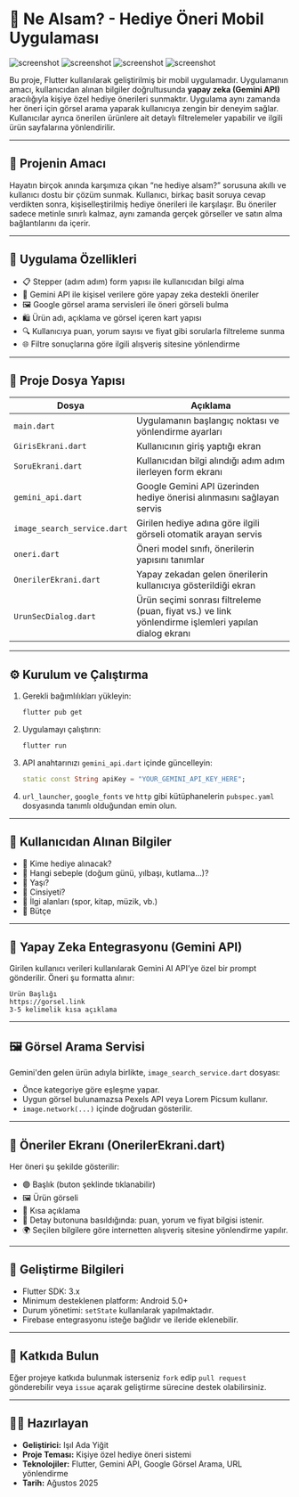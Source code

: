 
# 🎁 Ne Alsam? - Hediye Öneri Mobil Uygulaması

![screenshot](./screenshots/ss1.jpg)
![screenshot](./screenshots/ss2.jpg)
![screenshot](./screenshots/ss3.jpg)
![screenshot](./screenshots/ss4.jpg)


Bu proje, Flutter kullanılarak geliştirilmiş bir mobil uygulamadır. Uygulamanın amacı, kullanıcıdan alınan bilgiler doğrultusunda **yapay zeka (Gemini API)** aracılığıyla kişiye özel hediye önerileri sunmaktır. Uygulama aynı zamanda her öneri için görsel arama yaparak kullanıcıya zengin bir deneyim sağlar. Kullanıcılar ayrıca önerilen ürünlere ait detaylı filtrelemeler yapabilir ve ilgili ürün sayfalarına yönlendirilir.

---

## 📌 Projenin Amacı

Hayatın birçok anında karşımıza çıkan “ne hediye alsam?” sorusuna akıllı ve kullanıcı dostu bir çözüm sunmak. Kullanıcı, birkaç basit soruya cevap verdikten sonra, kişiselleştirilmiş hediye önerileri ile karşılaşır. Bu öneriler sadece metinle sınırlı kalmaz, aynı zamanda gerçek görseller ve satın alma bağlantılarını da içerir.

---

## 🚀 Uygulama Özellikleri

- 📋 Stepper (adım adım) form yapısı ile kullanıcıdan bilgi alma
- 🤖 Gemini API ile kişisel verilere göre yapay zeka destekli öneriler
- 🖼️ Google görsel arama servisleri ile öneri görseli bulma
- 🛍️ Ürün adı, açıklama ve görsel içeren kart yapısı
- 🔍 Kullanıcıya puan, yorum sayısı ve fiyat gibi sorularla filtreleme sunma
- 🌐 Filtre sonuçlarına göre ilgili alışveriş sitesine yönlendirme

---

## 📂 Proje Dosya Yapısı

| Dosya                    | Açıklama |
|--------------------------|----------|
| `main.dart`              | Uygulamanın başlangıç noktası ve yönlendirme ayarları |
| `GirisEkrani.dart`       | Kullanıcının giriş yaptığı ekran |
| `SoruEkrani.dart`        | Kullanıcıdan bilgi alındığı adım adım ilerleyen form ekranı |
| `gemini_api.dart`        | Google Gemini API üzerinden hediye önerisi alınmasını sağlayan servis |
| `image_search_service.dart` | Girilen hediye adına göre ilgili görseli otomatik arayan servis |
| `oneri.dart`             | Öneri model sınıfı, önerilerin yapısını tanımlar |
| `OnerilerEkrani.dart`    | Yapay zekadan gelen önerilerin kullanıcıya gösterildiği ekran |
| `UrunSecDialog.dart`     | Ürün seçimi sonrası filtreleme (puan, fiyat vs.) ve link yönlendirme işlemleri yapılan dialog ekranı |

---

## ⚙️ Kurulum ve Çalıştırma

1. Gerekli bağımlılıkları yükleyin:
   ```bash
   flutter pub get
   ```

2. Uygulamayı çalıştırın:
   ```bash
   flutter run
   ```

3. API anahtarınızı `gemini_api.dart` içinde güncelleyin:
   ```dart
   static const String apiKey = "YOUR_GEMINI_API_KEY_HERE";
   ```

4. `url_launcher`, `google_fonts` ve `http` gibi kütüphanelerin `pubspec.yaml` dosyasında tanımlı olduğundan emin olun.

---

## 🔐 Kullanıcıdan Alınan Bilgiler

- 🎯 Kime hediye alınacak?
- 🎉 Hangi sebeple (doğum günü, yılbaşı, kutlama...)?
- 📅 Yaşı?
- 🚻 Cinsiyeti?
- 🎨 İlgi alanları (spor, kitap, müzik, vb.)
- 💸 Bütçe

---

## 🤖 Yapay Zeka Entegrasyonu (Gemini API)

Girilen kullanıcı verileri kullanılarak Gemini AI API’ye özel bir prompt gönderilir. Öneri şu formatta alınır:

```
Ürün Başlığı
https://gorsel.link
3-5 kelimelik kısa açıklama
```

---

## 🖼️ Görsel Arama Servisi

Gemini'den gelen ürün adıyla birlikte, `image_search_service.dart` dosyası:

- Önce kategoriye göre eşleşme yapar.
- Uygun görsel bulunamazsa Pexels API veya Lorem Picsum kullanır.
- `image.network(...)` içinde doğrudan gösterilir.

---

## 🧪 Öneriler Ekranı (OnerilerEkrani.dart)

Her öneri şu şekilde gösterilir:

- 🟣 Başlık (buton şeklinde tıklanabilir)
- 🖼️ Ürün görseli
- 📝 Kısa açıklama
- 🔗 Detay butonuna basıldığında: puan, yorum ve fiyat bilgisi istenir.
- 🌍 Seçilen bilgilere göre internetten alışveriş sitesine yönlendirme yapılır.

---

## 📌 Geliştirme Bilgileri

- Flutter SDK: 3.x
- Minimum desteklenen platform: Android 5.0+
- Durum yönetimi: `setState` kullanılarak yapılmaktadır.
- Firebase entegrasyonu isteğe bağlıdır ve ileride eklenebilir.

---

## 📣 Katkıda Bulun

Eğer projeye katkıda bulunmak isterseniz `fork` edip `pull request` gönderebilir veya `issue` açarak geliştirme sürecine destek olabilirsiniz.

---

## 🧑‍💻 Hazırlayan

- **Geliştirici:** Işıl Ada Yiğit
- **Proje Teması:** Kişiye özel hediye öneri sistemi
- **Teknolojiler:** Flutter, Gemini API, Google Görsel Arama, URL yönlendirme
- **Tarih:** Ağustos 2025
